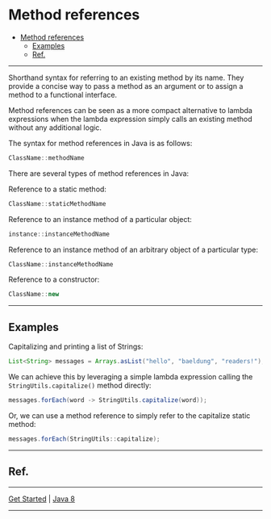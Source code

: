 # Method references

<!-- TOC -->
* [Method references](#method-references)
  * [Examples](#examples)
  * [Ref.](#ref)
<!-- TOC -->

___

Shorthand syntax for referring to an existing method by its name. They provide a concise way to pass a method as an argument or to assign a method to a functional interface. 

Method references can be seen as a more compact alternative to lambda expressions when the lambda expression simply calls an existing method without any additional logic.

The syntax for method references in Java is as follows:

```java
ClassName::methodName
```

There are several types of method references in Java:

Reference to a static method:

```java
ClassName::staticMethodName
```
        
Reference to an instance method of a particular object:

```java
instance::instanceMethodName
```

Reference to an instance method of an arbitrary object of a particular type:

```java
ClassName::instanceMethodName
```        
        
Reference to a constructor:

```java
ClassName::new
```

___

## Examples

Capitalizing and printing a list of Strings:
   ````java
   List<String> messages = Arrays.asList("hello", "baeldung", "readers!");
   ````

We can achieve this by leveraging a simple lambda expression calling the ``StringUtils.capitalize()`` method directly:
   ````java
   messages.forEach(word -> StringUtils.capitalize(word));
   ````

Or, we can use a method reference to simply refer to the capitalize static method:
   ````java 
   messages.forEach(StringUtils::capitalize);
   ````

___

## Ref.

___

[Get Started](../../../../../get-started.md) |
[Java 8](../versions.md#java-8-lts)

___